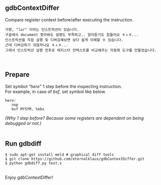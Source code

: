 ## gdbContextDiffer
Compare register context before/after executing the instruction.  
  
    가령, "lar" 이라는 인스트럭션이 있습니다.   
    구글에서 document 찾아봐도 설명도 부족하고.. 알아듣기도 힘들어요 ㅎㅅㅎ...  
    인스트럭션을 직접 실행 및 디버깅해보면 보다 쉽게 이해할 수 있습니다.  
    근데 디버깅하기 귀찮자나요 ㅎㅅㅎ...  
    그래서 인스트럭션 실행 전후로 레지스터 컨텍스트를 비교해주는 자동화 도구를 만들었습니다.  
<br>

## Prepare  
Set symbol *"here"* 1 step before the inspecting instruction.  
For example, in case of *bsf*, set symbol like below.   
  
    here:
       nop
       bsf MYSYM, %ebx
  
*(Why 1 step before? Because some registers are dependent on being debugged or not.)*    
<br>

## Run gdbdiff
    $ sudo apt-get install meld # graphical diff tools
    $ git clone https://github.com/eternalklaus/gdbContextDiffer.git
    $ python gdbdiff.py test.s
<br>
Enjoy gdbContextDiffer!  



